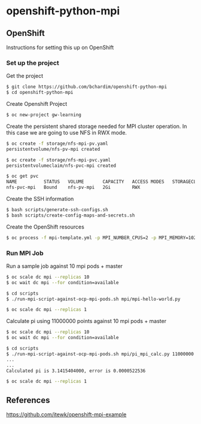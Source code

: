 # openshift-python-mpi

## OpenShift
Instructions for setting this up on OpenShift

### Set up the project

Get the project
```bash
$ git clone https://github.com/bchardim/openshift-python-mpi
$ cd openshift-python-mpi
```

Create Openshift Project
```bash
$ oc new-project gw-learning
```

Create the persistent shared storage needed for MPI cluster operation. In this case we are going to use NFS in RWX mode.
```bash
$ oc create -f storage/nfs-mpi-pv.yaml
persistentvolume/nfs-pv-mpi created

$ oc create -f storage/nfs-mpi-pvc.yaml
persistentvolumeclaim/nfs-pvc-mpi created

$ oc get pvc
NAME          STATUS   VOLUME       CAPACITY   ACCESS MODES   STORAGECLASS   AGE
nfs-pvc-mpi   Bound    nfs-pv-mpi   2Gi        RWX                           3s
```

Create the SSH information
```bash
$ bash scripts/generate-ssh-configs.sh
$ bash scripts/create-config-maps-and-secrets.sh
```
Create the OpenShift resources
```bash
$ oc process -f mpi-template.yml -p MPI_NUMBER_CPUS=2 -p MPI_MEMORY=1024Mi -p MPI_BASE_IMAGE_URI=https://github.com/bchardim/openshift-python-mpi | oc create -f -
```

### Run MPI Job

Run a sample job against 10 mpi pods + master
```bash
$ oc scale dc mpi --replicas 10
$ oc wait dc mpi --for condition=available

$ cd scripts
$ ./run-mpi-script-against-ocp-mpi-pods.sh mpi/mpi-hello-world.py

$ oc scale dc mpi --replicas 1
```

Calculate pi using 11000000 points against 10 mpi pods + master
```bash
$ oc scale dc mpi --replicas 10
$ oc wait dc mpi --for condition=available

$ cd scripts
$ ./run-mpi-script-against-ocp-mpi-pods.sh mpi/pi_mpi_calc.py 11000000
...
...
Calculated pi is 3.1415404000, error is 0.0000522536

$ oc scale dc mpi --replicas 1
```



## References
https://github.com/itewk/openshift-mpi-example


